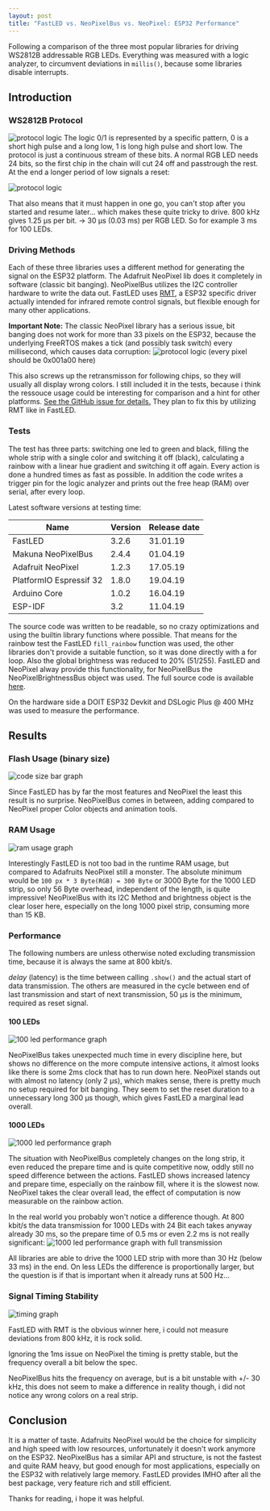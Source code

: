 ```yaml
---
layout: post
title: "FastLED vs. NeoPixelBus vs. NeoPixel: ESP32 Performance"
--- 
```

Following a comparison of the three most popular libraries for driving WS2812B addressable RGB LEDs. Everything was measured with a logic analyzer, to circumvent deviations in `millis()`, because some libraries disable interrupts.
## Introduction
### WS2812B Protocol
![protocol logic](/assets/neopixel-perf/protocol.png)
The logic 0/1 is represented by a specific pattern, 0 is a short high pulse and a long low, 1 is long high pulse and short low. The protocol is just a continuous stream of these bits. A normal RGB LED needs 24 bits, so the first chip in the chain will cut 24 off and passtrough the rest. At the end a longer period of low signals a reset:

![protocol logic](/assets/neopixel-perf/protocol2.png)

That also means that it must happen in one go, you can't stop after you started and resume later... which makes these quite tricky to drive.
800 kHz gives 1.25 μs per bit. -> 30 μs (0.03 ms) per RGB LED. So for example 3 ms for 100 LEDs.

### Driving Methods
Each of these three libraries uses a different method for generating the signal on the ESP32 platform. 
The Adafruit NeoPixel lib does it completely in software (classic bit banging). NeoPixelBus utilizes the I2C controller hardware to write the data out.
FastLED uses [RMT](https://docs.espressif.com/projects/esp-idf/en/latest/api-reference/peripherals/rmt.html), a ESP32 specific driver actually intended for infrared remote control signals, but flexible enough for many other applications.

**Important Note:** The classic NeoPixel library has a serious issue, bit banging does not work for more than 33 pixels on the ESP32, because the underlying FreeRTOS makes a tick (and possibly task switch) every millisecond, which causes data corruption:
![protocol logic](/assets/neopixel-perf/neopixel-bug.png)
(every pixel should be 0x001a00 here)

This also screws up the retransmisson for following chips, so they will usually all display wrong colors. I still included it in the tests, because i think the ressouce usage could be interesting for comparison and a hint for other platforms. 
[See the GitHub issue for details.](https://github.com/adafruit/Adafruit_NeoPixel/issues/139) They plan to fix this by utilizing RMT like in FastLED.


### Tests
The test has three parts: switching one led to green and black, filling the whole strip with a single color and switching it off (black), calculating a rainbow with a linear hue gradient and switching it off again. Every action is done a hundred times as fast as possible.
In addition the code writes a trigger pin for the logic analyzer and prints out the free heap (RAM) over serial, after every loop.

Latest software versions at testing time:

| Name | Version | Release date |
| -- | -- | -- |
| FastLED | 3.2.6 | 31.01.19 |
| Makuna NeoPixelBus| 2.4.4 | 01.04.19 |
| Adafruit NeoPixel | 1.2.3 | 17.05.19 |
| PlatformIO Espressif 32 | 1.8.0 | 19.04.19 |
| Arduino Core | 1.0.2 | 16.04.19 |
| ESP-IDF | 3.2 | 11.04.19 |

The source code was written to be readable, so no crazy optimizations and using the builtin library functions where possible. That means for the rainbow test the FastLED `fill_rainbow` function was used, the other libraries don't provide a suitable function, so it was done directly with a for loop.
Also the global brightness was reduced to 20% (51/255). FastLED and NeoPixel alway provide this functionality, for NeoPixelBus the NeoPixelBrightnessBus object was used.
The full source code is available [here](https://github.com/Jakeler/NeoPixel-Performance).

On the hardware side a DOIT ESP32 Devkit and DSLogic Plus @ 400 MHz was used to measure the performance.


## Results

### Flash Usage (binary size)
![code size bar graph](/assets/neopixel-perf/flash.svg)

Since FastLED has by far the most features and NeoPixel the least this result is no surprise. NeoPixelBus comes in between, adding compared to NeoPixel proper Color objects and animation tools.


### RAM Usage
![ram usage graph](/assets/neopixel-perf/ram.svg)

Interestingly FastLED is not too bad in the runtime RAM usage, but compared to Adafruits NeoPixel still a monster. The absolute minimum would be `100 px * 3 Byte(RGB) = 300 Byte` or 3000 Byte for the 1000 LED strip, so only 56 Byte overhead, independent of the length, is quite impressive!
NeoPixelBus with its I2C Method and brightness object is the clear loser here, especially on the long 1000 pixel strip, consuming more than 15 KB.


### Performance
The following numbers are unless otherwise noted excluding transmission time, because it is always the same at 800 kbit/s. 

*delay* (latency) is the time between calling `.show()` and the actual start of data transmission. 
The others are measured in the cycle between end of last transmission and start of next transmission, 50 μs is the minimum, required as reset signal.

#### 100 LEDs
![100 led performance graph](/assets/neopixel-perf/perf100.svg)

NeoPixelBus takes unexpected much time in every discipline here, but shows no difference on the more compute intensive actions, it almost looks like there is some 2ms clock that has to run down here. NeoPixel stands out with almost no latency (only 2 μs), which makes sense, there is pretty much no setup required for bit banging. They seem to set the reset duration to a unnecessary long 300 μs though, which gives FastLED a marginal lead overall.

#### 1000 LEDs
![1000 led performance graph](/assets/neopixel-perf/perf1000.svg)

The situation with NeoPixelBus completely changes on the long strip, it even reduced the prepare time and is quite competitive now, oddly still no speed difference between the actions. FastLED shows increased latency and prepare time, especially on the rainbow fill, where it is the slowest now. NeoPixel takes the clear overall lead, the effect of computation is now measurable on the rainbow action.

In the real world you probably won't notice a difference though. At 800 kbit/s the data transmission for 1000 LEDs with 24 Bit each takes anyway already 30 ms, so the prepare time of 0.5 ms or even 2.2 ms is not really significant:
![1000 led performance graph with full transmission](/assets/neopixel-perf/real-perf1000.svg)

All libraries are able to drive the 1000 LED strip with more than 30 Hz (below 33 ms) in the end. On less LEDs the difference is proportionally larger, but the question is if that is important when it already runs at 500 Hz...

### Signal Timing Stability
![timing graph](/assets/neopixel-perf/timing.svg)

FastLED with RMT is the obvious winner here, i could not measure deviations from 800 kHz, it is rock solid. 

Ignoring the 1ms issue on NeoPixel the timing is pretty stable, but the frequency overall a bit below the spec. 

NeoPixelBus hits the frequency on average, but is a bit unstable with +/- 30 kHz, this does not seem to make a difference in reality though, i did not notice any wrong colors on a real strip.

## Conclusion
It is a matter of taste. Adafruits NeoPixel would be the choice for simplicity and high speed with low resources, unfortunately it doesn't work anymore on the ESP32. 
NeoPixelBus has a similar API and structure, is not the fastest and quite RAM heavy, but good enough for most applications, especially on the ESP32 with relatively large memory.
FastLED provides IMHO after all the best package, very feature rich and still efficient. 

Thanks for reading, i hope it was helpful.
